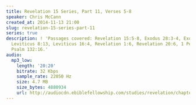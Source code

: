```yaml
---
title: Revelation 15 Series, Part 11, Verses 5-8
speaker: Chris McCann
created_at: 2014-11-13 21:00
slug: revelation-15-series-part-11
series: true
description: ! 'Passages covered: Revelation 15:5-8, Exodus 28:3-4, Exodus 39:27-29,
  Leviticus 8:13, Leviticus 16:4, Revelation 1:6, Revelation 20:6, 1 Peter 2:5,9,
  Psalm 132:16.'
audio:
  mp3_low:
    length: '20:20'
    bitrate: 32 Kbps
    sample_rate: 22050 Hz
    size: 4.7 MB
    size_bytes: 4880934
    url: http://audiocdn.ebiblefellowship.com/studies/revelation/chapter-15/2014.11.13_McCann_-_Revelation_15_Series_Part_11.mp3
---
```

